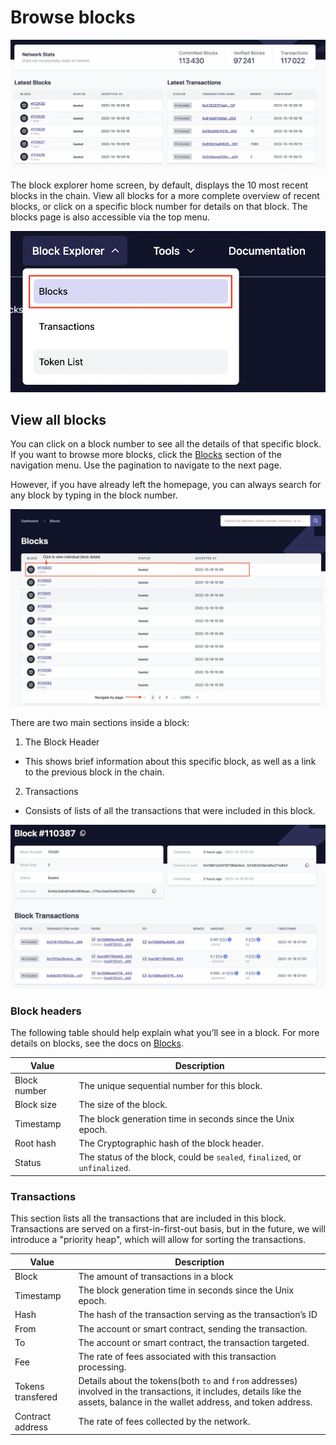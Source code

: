 # Browse blocks

![Browse blocks!](../../../assets/images/block-tx.png "View blocks on zkSync")

The block explorer home screen, by default, displays the 10 most recent blocks in the chain.
View all blocks for a more complete overview of recent blocks, or click on a specific block number for details on that block.
The blocks page is also accessible via the top menu.

![Access the block page](../../../assets/images/block-menu.png "Blocks menu")

<TocHeader />
<TOC class="table-of-contents" :include-level="[2,3]" />

## View all blocks

You can click on a block number to see all the details of that specific block. If you want to browse more blocks, click the [Blocks](https://explorer.zksync.io/blocks/) section of the navigation menu. Use the pagination to navigate to the next page.

However, if you have already left the homepage, you can always search for any block by typing in the block number.

![Browse all blocks](../../../assets/images/view-block.png "Browse all blocks")

There are two main sections inside a block:

1. The Block Header

- This shows brief information about this specific block, as well as a link to the previous block in the chain.

2. Transactions

- Consists of lists of all the transactions that were included in this block.

![Single block page!](../../../assets/images/single-block.png "View a single block")

### Block headers

The following table should help explain what you’ll see in a block.
For more details on blocks, see the docs on [Blocks](../../../dev/developer-guides/transactions/blocks.md).

| Value        | Description                                                                |
| ------------ | -------------------------------------------------------------------------- |
| Block number | The unique sequential number for this block.                               |
| Block size   | The size of the block.                                                     |
| Timestamp    | The block generation time in seconds since the Unix epoch.                 |
| Root hash    | The Cryptographic hash of the block header.                                |
| Status       | The status of the block, could be `sealed`, `finalized`, or `unfinalized`. |

### Transactions

This section lists all the transactions that are included in this block.
Transactions are served on a first-in-first-out basis, but in the future, we will introduce a "priority heap", which will allow for sorting the transactions.

| Value             | Description                                                                                                                                                                    |
| ----------------- | ------------------------------------------------------------------------------------------------------------------------------------------------------------------------------ |
| Block             | The amount of transactions in a block                                                                                                                                          |
| Timestamp         | The block generation time in seconds since the Unix epoch.                                                                                                                     |
| Hash              | The hash of the transaction serving as the transaction’s ID                                                                                                                    |
| From              | The account or smart contract, sending the transaction.                                                                                                                        |
| To                | The account or smart contract, the transaction targeted.                                                                                                                       |
| Fee               | The rate of fees associated with this transaction processing.                                                                                                                  |
| Tokens transfered | Details about the tokens(both `to` and `from` addresses) involved in the transactions, it includes, details like the assets, balance in the wallet address, and token address. |
| Contract address  | The rate of fees collected by the network.                                                                                                                                     |

